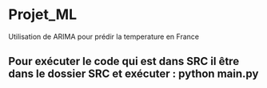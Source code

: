 # Projet_ML
Utilisation de ARIMA pour prédir la temperature en France


## Pour exécuter le code qui est dans SRC il être dans le dossier SRC et exécuter : python main.py

